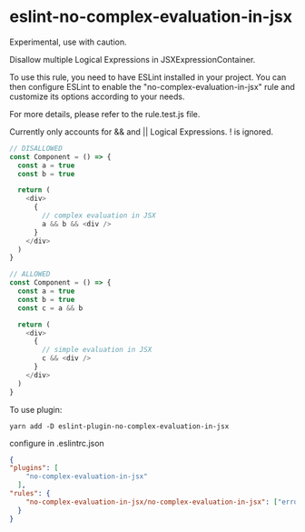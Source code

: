# eslint-no-complex-evaluation-in-jsx

Experimental, use with caution.

Disallow multiple Logical Expressions in JSXExpressionContainer.

To use this rule, you need to have ESLint installed in your project. You can then configure ESLint to enable the "no-complex-evaluation-in-jsx" rule and customize its options according to your needs.

For more details, please refer to the rule.test.js file.

Currently only accounts for && and || Logical Expressions. ! is ignored.

```javascript
// DISALLOWED
const Component = () => {
  const a = true
  const b = true

  return (
    <div>
      {
        // complex evaluation in JSX
        a && b && <div />
      }
    </div>
  )
}
```

```javascript
// ALLOWED
const Component = () => {
  const a = true
  const b = true
  const c = a && b

  return (
    <div>
      {
        // simple evaluation in JSX
        c && <div />
      }
    </div>
  )
}
```

To use plugin:

```
yarn add -D eslint-plugin-no-complex-evaluation-in-jsx
```

configure in .eslintrc.json

```json
{
"plugins": [ 
	"no-complex-evaluation-in-jsx"
  ],
"rules": {
	"no-complex-evaluation-in-jsx/no-complex-evaluation-in-jsx": ["error"]
  }
}
```